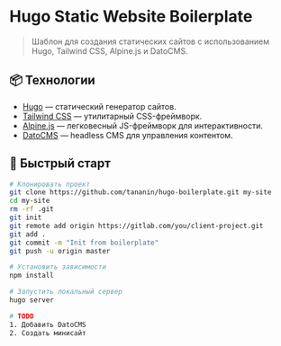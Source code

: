 # Hugo Static Website Boilerplate

> Шаблон для создания статических сайтов с использованием Hugo, Tailwind CSS, Alpine.js и DatoCMS.

## 📦 Технологии

- [Hugo](https://gohugo.io/) — статический генератор сайтов.
- [Tailwind CSS](https://tailwindcss.com/) — утилитарный CSS-фреймворк.
- [Alpine.js](https://alpinejs.dev/) — легковесный JS-фреймворк для интерактивности.
- [DatoCMS](https://www.datocms.com/) — headless CMS для управления контентом.

## 🚀 Быстрый старт

```bash
# Клонировать проект
git clone https://github.com/tananin/hugo-boilerplate.git my-site
cd my-site
rm -rf .git
git init
git remote add origin https://gitlab.com/you/client-project.git
git add .
git commit -m "Init from boilerplate"
git push -u origin master

# Установить зависимости
npm install

# Запустить локальный сервер
hugo server

# TODO
1. Добавить DatoCMS
2. Создать минисайт
